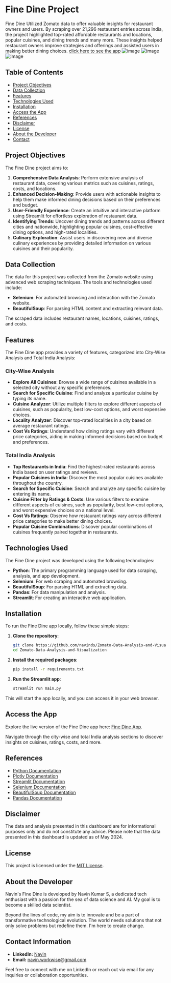 # Fine Dine Project

Fine Dine Utilized Zomato data to offer valuable insights for restaurant owners and users. By scraping over 21,296 restaurant entries across India, the project highlighted top-rated
affordable restaurants and locations, popular cuisines, and dining trends and many more. These insights helped restaurant owners improve strategies and offerings and assisted users in making better dining choices.
[click here to see the app](https://navinsfinedine.streamlit.app)
![image](https://github.com/navinds/Zomato-Data-Analysis-and-Visualization/assets/155221787/bead4e81-e9d2-4c96-a837-c5172971d2b5)
![image](https://github.com/navinds/Zomato-Data-Analysis-and-Visualization/assets/155221787/9a4e67f2-4762-4fe8-87c0-4603d60b170b)
![image](https://github.com/navinds/Zomato-Data-Analysis-and-Visualization/assets/155221787/083ec172-a276-4d9d-85e3-4d1254de0489)

## Table of Contents
- [Project Objectives](#project-objectives)
- [Data Collection](#data-collection)
- [Features](#features)
- [Technologies Used](#technologies-used)
- [Installation](#installation)
- [Access the App](#access-the-app)
- [References](#references)
- [Disclaimer](#disclaimer)
- [License](#license)
- [About the Developer](#about-the-developer)
- [Contact](#contact-information)

## Project Objectives

The Fine Dine project aims to:
1. **Comprehensive Data Analysis**: Perform extensive analysis of restaurant data, covering various metrics such as cuisines, ratings, costs, and locations.
2. **Enhanced Decision-Making**: Provide users with actionable insights to help them make informed dining decisions based on their preferences and budget.
3. **User-Friendly Experience**: Create an intuitive and interactive platform using Streamlit for effortless exploration of restaurant data.
4. **Identifying Trends**: Uncover dining trends and patterns across different cities and nationwide, highlighting popular cuisines, cost-effective dining options, and high-rated localities.
5. **Culinary Exploration**: Assist users in discovering new and diverse culinary experiences by providing detailed information on various cuisines and their popularity.

## Data Collection

The data for this project was collected from the Zomato website using advanced web scraping techniques. The tools and technologies used include:
- **Selenium**: For automated browsing and interaction with the Zomato website.
- **BeautifulSoup**: For parsing HTML content and extracting relevant data.

The scraped data includes restaurant names, locations, cuisines, ratings, and costs.

## Features

The Fine Dine app provides a variety of features, categorized into City-Wise Analysis and Total India Analysis:

### City-Wise Analysis
- **Explore All Cuisines**: Browse a wide range of cuisines available in a selected city without any specific preferences.
- **Search for Specific Cuisine**: Find and analyze a particular cuisine by typing its name.
- **Cuisine Analyzer**: Utilize multiple filters to explore different aspects of cuisines, such as popularity, best low-cost options, and worst expensive choices.
- **Locality Analyzer**: Discover top-rated localities in a city based on average restaurant ratings.
- **Cost Vs Ratings**: Understand how dining ratings vary with different price categories, aiding in making informed decisions based on budget and preferences.

### Total India Analysis
- **Top Restaurants in India**: Find the highest-rated restaurants across India based on user ratings and reviews.
- **Popular Cuisines in India**: Discover the most popular cuisines available throughout the country.
- **Search for Specific Cuisine**: Search and analyze any specific cuisine by entering its name.
- **Cuisine Filter by Ratings & Costs**: Use various filters to examine different aspects of cuisines, such as popularity, best low-cost options, and worst expensive choices on a national level.
- **Cost Vs Ratings**: Observe how restaurant ratings vary across different price categories to make better dining choices.
- **Popular Cuisine Combinations**: Discover popular combinations of cuisines frequently paired together in restaurants.

## Technologies Used

The Fine Dine project was developed using the following technologies:
- **Python**: The primary programming language used for data scraping, analysis, and app development.
- **Selenium**: For web scraping and automated browsing.
- **BeautifulSoup**: For parsing HTML and extracting data.
- **Pandas**: For data manipulation and analysis.
- **Streamlit**: For creating an interactive web application.

## Installation

To run the Fine Dine app locally, follow these simple steps:

1. **Clone the repository**:
   ```bash
   git clone https://github.com/navinds/Zomato-Data-Analysis-and-Visualization.git
   cd Zomato-Data-Analysis-and-Visualization
   ```

2. **Install the required packages**:
   ```bash
   pip install -r requirements.txt
   ```

3. **Run the Streamlit app**:
   ```bash
   streamlit run main.py
   ```

This will start the app locally, and you can access it in your web browser.

## Access the App

Explore the live version of the Fine Dine app here: [Fine Dine App](https://navinsfinedine.streamlit.app).

Navigate through the city-wise and total India analysis sections to discover insights on cuisines, ratings, costs, and more.

## References

- [Python Documentation](https://docs.python.org/)
- [Plotly Documentation](https://plotly.com/python/)
- [Streamlit Documentation](https://docs.streamlit.io/)
- [Selenium Documentation](https://www.selenium.dev/selenium/docs/api/py/api.html)
- [BeautifulSoup Documentation](https://www.crummy.com/software/BeautifulSoup/bs4/doc/)
- [Pandas Documentation](https://pandas.pydata.org/docs/)

  
## Disclaimer

The data and analysis presented in this dashboard are for informational purposes only and do not constitute any advice. Please note that the data presented in this dashboard is updated as of May 2024.


## License

This project is licensed under the [MIT License](https://opensource.org/licenses/MIT).


## About the Developer

Navin's Fine Dine is developed by Navin Kumar S, a dedicated tech enthusiast with a passion for the sea of data science and AI. My goal is to become a skilled data scientist.

Beyond the lines of code, my aim is to innovate and be a part of transformative technological evolution. The world needs solutions that not only solve problems but redefine them. I'm here to create change.

## Contact Information

- **LinkedIn:** [Navin](https://www.linkedin.com/in/navinkumarsofficial/)
- **Email:** navin.workwise@gmail.com

Feel free to connect with me on LinkedIn or reach out via email for any inquiries or collaboration opportunities.
